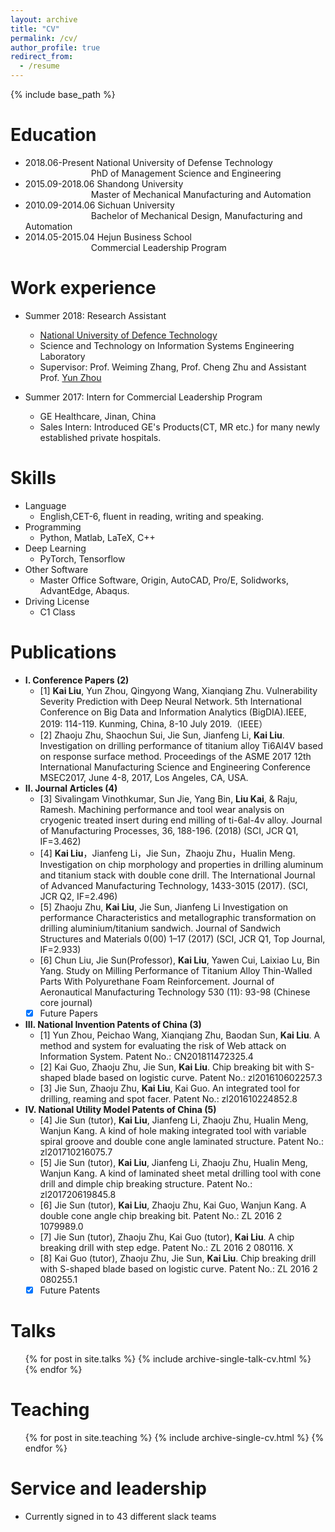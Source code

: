 ```yaml
---
layout: archive
title: "CV"
permalink: /cv/
author_profile: true
redirect_from:
  - /resume
---
```


{% include base_path %}

Education
======
* 2018.06-Present National University of Defense Technology
<br/>&emsp;&emsp;&emsp;&emsp;&emsp;&emsp;&emsp;&ensp;PhD of Management Science and Engineering
* 2015.09-2018.06 Shandong University
<br/>&emsp;&emsp;&emsp;&emsp;&emsp;&emsp;&emsp;&ensp;Master of Mechanical Manufacturing and Automation
* 2010.09-2014.06 Sichuan University
<br/>&emsp;&emsp;&emsp;&emsp;&emsp;&emsp;&emsp;&ensp;Bachelor of Mechanical Design, Manufacturing and Automation
* 2014.05-2015.04 Hejun Business School
<br/>&emsp;&emsp;&emsp;&emsp;&emsp;&emsp;&emsp;&ensp;Commercial Leadership Program

Work experience
======
* Summer 2018: Research Assistant
  * [National University of Defence Technology](https://english.nudt.edu.cn/)
  * Science and Technology on Information Systems Engineering Laboratory
  * Supervisor: Prof. Weiming Zhang, Prof. Cheng Zhu and Assistant Prof. [Yun Zhou](https://yzhou.github.io/#opennewwindow)

* Summer 2017: Intern for Commercial Leadership Program
  * GE Healthcare, Jinan, China
  * Sales Intern: Introduced GE's Products(CT, MR etc.) for many newly established private hospitals.
  
Skills
======
* Language
  * English,CET-6, fluent in reading, writing and speaking.
* Programming
  * Python, Matlab, LaTeX, C++
* Deep Learning
  * PyTorch, Tensorflow
* Other Software
  * Master Office Software, Origin, AutoCAD, Pro/E, Solidworks, AdvantEdge, Abaqus.
* Driving License
  * C1 Class
<!--  <ul>{% for post in site.publications %} -->
<!--    {% include archive-single-cv.html %} -->
<!--  {% endfor %}</ul> -->

Publications
======
* **I. Conference Papers (2)**
  * [1] **Kai Liu**, Yun Zhou, Qingyong Wang, Xianqiang Zhu. Vulnerability Severity Prediction with Deep Neural Network. 5th International Conference on Big Data and Information Analytics (BigDIA).IEEE, 2019: 114-119. Kunming, China, 8-10 July 2019.（IEEE）
  * [2] Zhaoju Zhu, Shaochun Sui, Jie Sun, Jianfeng Li, **Kai Liu**. Investigation on drilling performance of titanium alloy Ti6Al4V based on response surface method. Proceedings of the ASME 2017 12th International Manufacturing Science and Engineering Conference MSEC2017, June 4-8, 2017, Los Angeles, CA, USA.
* **II. Journal Articles (4)**
  * [3] Sivalingam Vinothkumar, Sun Jie, Yang Bin, **Liu Kai**, & Raju, Ramesh. Machining performance and tool wear analysis on cryogenic treated insert during end milling of ti-6al-4v alloy. Journal of Manufacturing Processes, 36, 188-196. (2018) (SCI, JCR Q1, IF=3.462)
  * [4] **Kai Liu**，Jianfeng Li，Jie Sun，Zhaoju Zhu，Hualin Meng. Investigation on chip morphology and properties in drilling aluminum and titanium stack with double cone drill. The International Journal of Advanced Manufacturing Technology, 1433-3015 (2017). (SCI, JCR Q2, IF=2.496)
  * [5] Zhaoju Zhu, **Kai Liu**, Jie Sun, Jianfeng Li Investigation on performance Characteristics and metallographic transformation on drilling aluminium/titanium sandwich. Journal of Sandwich Structures and Materials 0(00) 1–17 (2017) (SCI, JCR Q1, Top Journal, IF=2.933)
  * [6] Chun Liu, Jie Sun(Professor), **Kai Liu**, Yawen Cui, Laixiao Lu, Bin Yang. Study on Milling Performance of Titanium Alloy Thin-Walled Parts With Polyurethane Foam Reinforcement. Journal of Aeronautical Manufacturing Technology 530 (11): 93-98 (Chinese core journal)
  * [X] Future Papers
* **III. National Invention Patents of China (3)**
  * [1] Yun Zhou, Peichao Wang, Xianqiang Zhu, Baodan Sun, **Kai Liu**. A method and system for evaluating the risk of Web attack on Information System. Patent No.: CN201811472325.4
  * [2] Kai Guo, Zhaoju Zhu, Jie Sun, **Kai Liu**. Chip breaking bit with S-shaped blade based on logistic curve. Patent No.: zl201610602257.3
  * [3] Jie Sun, Zhaoju Zhu, **Kai Liu**, Kai Guo. An integrated tool for drilling, reaming and spot facer. Patent No.: zl201610224852.8
* **IV. National Utility Model Patents of China (5)**
  * [4] Jie Sun (tutor), **Kai Liu**, Jianfeng Li, Zhaoju Zhu, Hualin Meng, Wanjun Kang. A kind of hole making integrated tool with variable spiral groove and double cone angle laminated structure. Patent No.: zl201710216075.7
  * [5] Jie Sun (tutor), **Kai Liu**, Jianfeng Li, Zhaoju Zhu, Hualin Meng, Wanjun Kang. A kind of laminated sheet metal drilling tool with cone drill and dimple chip breaking structure. Patent No.: zl201720619845.8
  * [6] Jie Sun (tutor), **Kai Liu**, Zhaoju Zhu, Kai Guo, Wanjun Kang. A double cone angle chip breaking bit. Patent No.: ZL 2016 2 1079989.0
  * [7] Jie Sun (tutor), Zhaoju Zhu, Kai Guo (tutor), **Kai Liu**. A chip breaking drill with step edge. Patent No.: ZL 2016 2 080116. X
  * [8] Kai Guo (tutor), Zhaoju Zhu, Jie Sun, **Kai Liu**. Chip breaking drill with S-shaped blade based on logistic curve. Patent No.: ZL 2016 2 080255.1
  * [X] Future Patents

Talks
======
  <ul>{% for post in site.talks %}
    {% include archive-single-talk-cv.html %}
  {% endfor %}</ul>
  
Teaching
======
  <ul>{% for post in site.teaching %}
    {% include archive-single-cv.html %}
  {% endfor %}</ul>
  
Service and leadership
======
* Currently signed in to 43 different slack teams
